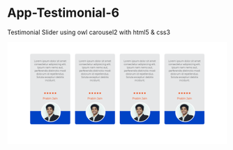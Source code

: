 # App-Testimonial-6
Testimonial Slider using owl carousel2 with html5 &amp; css3

![App Testimonial 6](App%20Testimonial%206%20-%20thumbnail.png)
